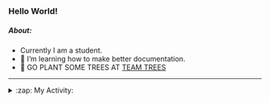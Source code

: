 ### Hello World!

##### About:
- Currently I am a student.
- 🌱 I’m learning how to make better documentation.
- 🌱 GO PLANT SOME TREES AT [TEAM TREES](https://teamtrees.org/)

---
<details>
  <summary>:zap: My Activity:</summary>
  
<!--START_SECTION:waka-->
![Code Time](http://img.shields.io/badge/Code%20Time-1%2C205%20hrs%2012%20mins-blue)

**I'm a Night 🦉** 

```text
🌞 Morning                1901 commits        ███░░░░░░░░░░░░░░░░░░░░░░   10.09 % 
🌆 Daytime                6394 commits        ████████░░░░░░░░░░░░░░░░░   33.94 % 
🌃 Evening                5394 commits        ███████░░░░░░░░░░░░░░░░░░   28.63 % 
🌙 Night                  5150 commits        ███████░░░░░░░░░░░░░░░░░░   27.34 % 
```
📅 **I'm Most Productive on Wednesday** 

```text
Monday                   2644 commits        ████░░░░░░░░░░░░░░░░░░░░░   14.03 % 
Tuesday                  2577 commits        ███░░░░░░░░░░░░░░░░░░░░░░   13.68 % 
Wednesday                4411 commits        ██████░░░░░░░░░░░░░░░░░░░   23.41 % 
Thursday                 2439 commits        ███░░░░░░░░░░░░░░░░░░░░░░   12.95 % 
Friday                   1984 commits        ███░░░░░░░░░░░░░░░░░░░░░░   10.53 % 
Saturday                 1638 commits        ██░░░░░░░░░░░░░░░░░░░░░░░   08.69 % 
Sunday                   3146 commits        ████░░░░░░░░░░░░░░░░░░░░░   16.70 % 
```


📊 **This Week I Spent My Time On** 

```text
🔥 Editors: 
VS Code                  1 hr 1 min          █████████████████████████   100.00 % 

🐱‍💻 Projects: 
giveth-dapps-v2          40 mins             ████████████████░░░░░░░░░   65.18 % 
givbacks-admin           12 mins             █████░░░░░░░░░░░░░░░░░░░░   20.68 % 
file-utils               8 mins              ███░░░░░░░░░░░░░░░░░░░░░░   13.10 % 
iris-flower-ml           0 secs              ░░░░░░░░░░░░░░░░░░░░░░░░░   01.04 % 
```


 Last Updated on 26/09/2023 08:11:47 UTC
<!--END_SECTION:waka-->
</details>
